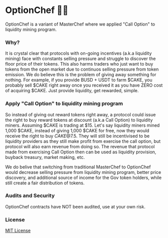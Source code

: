 # OptionChef 👨‍🍳

OptionChef is a variant of MasterChef where we applied "Call Option" to liquidity mining program.

### Why?

It is crystal clear that protocols with on-going incentives (a.k.a liquidity mining) face with constants selling pressure and struggle 
to discover the floor price of their tokens. This also harms traders who just want to buy tokens from the open market due to continuos selling 
pressure from token emission. We do believe this is the problem of giving away something for nothing. For example, if you provide BUSD + USDT to 
farm $CAKE, you probably sell $CAKE right away once you received it as you have ZERO cost of acquiring $CAKE. Just provide liquidity, get rewarded, simple.

### Apply "Call Option" to liquidity mining program

So instead of giving out reward tokens right away, a protocol could issue the right to buy reward tokens at discount (a.k.a Call Option) to liquidity miners. 
Assuming $CAKE is trading at $15. Let's say liquidity miners mined 1,000 $CAKE, instead of giving 1,000 $CAKE for free, now they would receive the right to 
buy $CAKE@$7.5. They will still be incentivised to be liquidity providers as they still make profit from exercise the call option, but protocol will also earn 
revenue from doing so. The revenue that protocol made from exercising Call Option then can be used as liquidity provision, buyback treasury, market making, etc.

We do belive that switching from traditional MasterChef to OptionChef would decrease selling pressure from liquidity mining program, better price discovery, and 
additional source of income for the Gov token holders, while still create a fair distribution of tokens.

### Audits and Security

OptionChef contracts have NOT been audited, use at your own risk.

### License

[MIT License](https://opensource.org/licenses/MIT)
